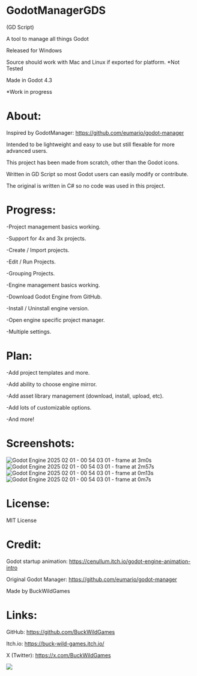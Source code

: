 # GodotManagerGDS
(GD Script)

A tool to manage all things Godot

Released for Windows

Source should work with Mac and Linux if exported for platform. *Not Tested

Made in Godot 4.3

*Work in progress

# About:

Inspired by GodotManager: https://github.com/eumario/godot-manager

Intended to be lightweight and easy to use but still flexable for more advanced users.

This project has been made from scratch, other than the Godot icons.

Written in GD Script so most Godot users can easily modify or contribute.

The original is written in C# so no code was used in this project.

# Progress:

-Project management basics working.

-Support for 4x and 3x projects.

-Create / Import projects.

-Edit / Run Projects.

-Grouping Projects.

-Engine management basics working.

-Download Godot Engine from GitHub.

-Install / Uninstall engine version.

-Open engine specific project manager.

-Multiple settings.

# Plan:

-Add project templates and more.

-Add ability to choose engine mirror.

-Add asset library management (download, install, upload, etc).

-Add lots of customizable options.

-And more!

# Screenshots:

![Godot Engine 2025 02 01 - 00 54 03 01 - frame at 3m0s](https://github.com/user-attachments/assets/735f5804-4ac4-4d2b-a4bd-ea301d1a29fd)
![Godot Engine 2025 02 01 - 00 54 03 01 - frame at 2m57s](https://github.com/user-attachments/assets/5148dbd6-0b1b-412e-a48f-d7540c967348)
![Godot Engine 2025 02 01 - 00 54 03 01 - frame at 0m13s](https://github.com/user-attachments/assets/a843176b-d071-4cfb-9930-05966d7c6870)
![Godot Engine 2025 02 01 - 00 54 03 01 - frame at 0m7s](https://github.com/user-attachments/assets/4f07335d-2485-4048-98b6-4a1a4930dab5)


# License:

MIT License

# Credit:

Godot startup animation: https://cenullum.itch.io/godot-engine-animation-intro

Original Godot Manager: https://github.com/eumario/godot-manager

Made by BuckWildGames

# Links:

GitHub: https://github.com/BuckWildGames

Itch.io: https://buck-wild-games.itch.io/

X (Twitter): https://x.com/BuckWildGames

<a href="https://www.buymeacoffee.com/buckwildgames"><img src="https://img.buymeacoffee.com/button-api/?text=Buy me a coffee&emoji=☕&slug=buckwildgames&button_colour=5F7FFF&font_colour=000000&font_family=Inter&outline_colour=000000&coffee_colour=ffffff" /></a>
